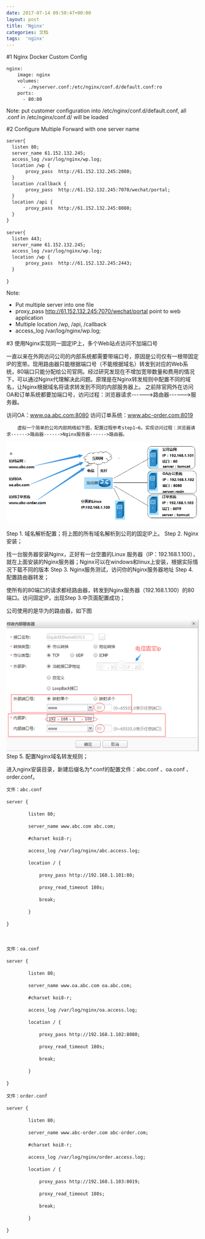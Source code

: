 ```yaml
---
date: 2017-07-14 09:50:47+00:00
layout: post
title: 'Nginx'
categories: 文档
tags:  'nginx'
---
```


#1 Nginx Docker Custom Config
````
nginx:
    image: nginx
    volumes:
      - ./myserver.conf:/etc/nginx/conf.d/default.conf:ro 
    ports:
      - 80:80
````
Note: put customer configuration into /etc/nginx/conf.d/default.conf, all .conf in /etc/nginx/conf.d/ will be loaded 

#2 Configure Multiple Forward with one server name
````
server{
  listen 80;  
  server_name 61.152.132.245;
  access_log /var/log/nginx/wp.log;
  location /wp {       
       proxy_pass  http://61.152.132.245:2080;       
  }
  location /callback {
       proxy_pass  http://61.152.132.245:7070/wechat/portal;       
  }
  location /api {
       proxy_pass  http://61.152.132.245:8080;       
  }
}  

server{
  listen 443;  
  server_name 61.152.132.245;
  access_log /var/log/nginx/wp.log;
  location /wp {       
       proxy_pass  http://61.152.132.245:2443;       
  }
  
}  
````

Note: 
* Put multiple server into one file
* proxy_pass  http://61.152.132.245:7070/wechat/portal point to web application 
* Multiple location /wp, /api, /callback
* access_log /var/log/nginx/wp.log;

#3 使用Nginx实现同一固定IP上，多个Web站点访问不加端口号 

 一直以来在外网访问公司的内部系统都需要带端口号，原因是公司仅有一根带固定IP的宽带。现用路由器只能根据端口号（不能根据域名）转发到对应的Web系统，80端口只能分配给公司官网。经过研究发现在不增加宽带数量和费用的情况下，可以通过Nginx代理解决此问题。原理是在Nginx转发规则中配置不同的域名，让Nginx根据域名将请求转发到不同的内部服务器上。
 之前除官网外在访问OA和订单系统都要加端口号，访问过程：浏览器请求------>路由器------>服务器。

访问OA：www.oa.abc.com:8080
访问订单系统：www.abc-order.com:8019

        虚拟一个简单的公司内部网络如下图，配置过程参考step1~6。实现访问过程：浏览器请求------>路由器------>Nginx服务器------>路由器。

![](../assets/com_network.png)

Step 1. 域名解析配置；将上图的所有域名解析到公司的固定IP上。
Step 2. Nginx安装；

找一台服务器安装Nginx，正好有一台空置的Linux 服务器（IP：192.168.1.100），就在上面安装的Nginx服务器；Nginx可以在windows和linux上安装，根据实际情况下载不同的版本
Step 3. Nginx服务测试，访问你的Nginx服务器地址
Step 4. 配置路由器转发；

使所有的80端口的请求都经路由器，转发到Nginx服务器（192.168.1.100）的80端口。访问固定IP，出现Step 3.中页面配置成功；

公司使用的是华为的路由器，如下图

![](../assets/com_route.png)
Step 5. 配置Nginx域名转发规则；

 进入nginx安装目录，新建后缀名为*.conf的配置文件：abc.conf  、oa.conf 、order.conf。

````
文件：abc.conf

server {

        listen 80;

        server_name www.abc.com abc.com;

        #charset koi8-r;

        access_log /var/log/nginx/abc.access.log;

        location / {

            proxy_pass http://192.168.1.101:80;

            proxy_read_timeout 180s;

            break;

        }

}



文件：oa.conf

server {

        listen 80;

        server_name www.oa.abc.com oa.abc.com;

        #charset koi8-r;

        access_log /var/log/nginx/oa.access.log;

        location / {

            proxy_pass http://192.168.1.102:8080;

            proxy_read_timeout 180s;

            break;

        }

}

文件：order.conf

server {

        listen 80;

        server_name www.abc-order.com abc-order.com;

        #charset koi8-r;

        access_log /var/log/nginx/order.access.log;

        location / {

            proxy_pass http://192.168.1.103:8019;

            proxy_read_timeout 180s;

            break;

        }

}
````
